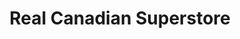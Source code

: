 ---
title: "Real Canadian Superstore"
url: /calgary/real-canadian-superstore-130-avenue-se/
shop: supermarket
---